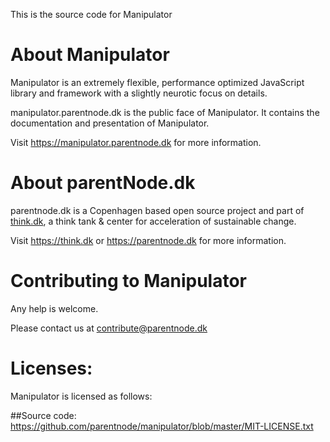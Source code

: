 This is the source code for Manipulator

# About Manipulator
Manipulator is an extremely flexible, performance optimized JavaScript library and framework with a slightly neurotic focus on details. 

manipulator.parentnode.dk is the public face of Manipulator. It contains the documentation and presentation of Manipulator.

Visit https://manipulator.parentnode.dk for more information.

# About parentNode.dk
parentnode.dk is a Copenhagen based open source project and part of [think.dk](https://think.dk), a think tank & center for acceleration of sustainable change. 

Visit https://think.dk or https://parentnode.dk for more information.


# Contributing to Manipulator
Any help is welcome. 

Please contact us at [contribute@parentnode.dk](mailto:contribute@parentnode.dk)


# Licenses:
Manipulator is licensed as follows:

##Source code:
https://github.com/parentnode/manipulator/blob/master/MIT-LICENSE.txt
